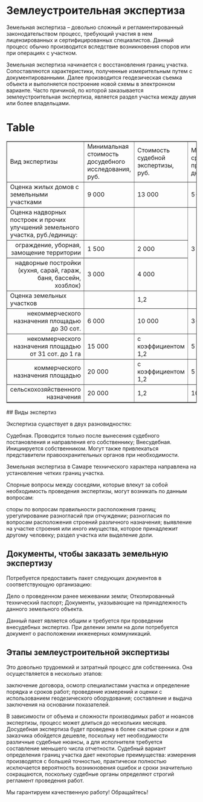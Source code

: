 # Землеустроительная экспертиза

Земельная экспертиза – довольно сложный и регламентированный законодательством процесс, требующий участия в нем лицензированных и сертифицированных специалистов. Данный процесс обычно производится вследствие возникновения споров или при операциях с участком.

Земельная экспертиза начинается с восстановления границ участка. Сопоставляются характеристики, полученные измерительным путем с документированными. Далее производится геодезическая съемка объекта и выполняется построение новой схемы в электронном варианте. Часто причиной, по которой заказывается землеустроительная экспертиза, является раздел участка между двумя или более владельцами.
# Table
<table border="1" cellpadding="0" cellspacing="0" class="price-list">
<tbody>
<tr class="table-header_blue">
<td>Вид экспертизы</td>
<td>Минимальная стоимость досудебного исследования, руб.</td>
<td>Стоимость судебной экспертизы, руб.</td>
<td>Минимальный срок проведения, дн.</td>
</tr>
<tr>
<td class="table-header_blue">Оценка жилых домов с земельными участками</td>
<td>9 000</td>
<td>13 000</td>
<td>5-10</td>
</tr>
<tr>
<td class="table-header_blue">Оценка надворных построек и прочих улучшений земельного участка, руб./единицу:</td>
<td> </td>
<td> </td>
<td colspan="1" rowspan="3">3</td>
</tr>
<tr>
<td style="text-align:right">ограждение, уборная, замощение территории</td>
<td>1 500</td>
<td>2 000</td>
</tr>
<tr>
<td style="text-align:right">надворные постройки (кухня, сарай, гараж, баня, бассейн, хозблок)</td>
<td>3 000</td>
<td>4 000</td>
</tr>
<tr>
<td class="table-header_blue">Оценка земельных участков</td>
<td> </td>
<td>1,2</td>
<td> </td>
</tr>
<tr>
<td style="text-align:right">некоммерческого назначения площадью до 30 сот.</td>
<td>6 000</td>
<td>10 000</td>
<td>3-5</td>
</tr>
<tr>
<td style="text-align:right">некоммерческого назначения площадью от 31 сот. до 1 га</td>
<td>15 000</td>
<td>с коэффициентом 1,2</td>
<td>5</td>
</tr>
<tr>
<td style="text-align:right">коммерческого назначения площадью</td>
<td>20 000</td>
<td>с коэффициентом 1,2</td>
<td>5</td>
</tr>
<tr>
<td style="text-align:right">сельскохозяйственного назначения</td>
<td>20 000</td>
<td>1,2</td>
<td>10</td>
</tr>
</tbody>
</table>
## Виды экспертиз

Экспертиза существует в двух разновидностях:

Судебная. Проводится только после вынесения судебного постановления и направления его собственнику;
Внесудебная. Инициируется собственником. Могут также привлекаться представители правоохранительных органов при необходимости.


Земельная экспертиза в Самаре технического характера направлена на установление четких границ участка.

Спорные вопросы между соседями, которые влекут за собой необходимость проведения экспертизы, могут возникать по данным вопросам:

споры по вопросам правильности расположения границ;
урегулирование разногласий при отчуждении;
разногласия по вопросам расположения строений различного назначения;
выявление на участке строения или иного имущества, которое принадлежит другому человеку;
раздел участка или выделение доли.

## Документы, чтобы заказать земельную экспертизу

Потребуется предоставить пакет следующих документов в соответствующую организацию:

Дело о проведенном ранее межевании земли;
Откопированный технический паспорт;
Документы, указывающие на принадлежность данного земельного объекта.


Данный пакет является общим и требуется при проведении внесудебных экспертиз. При делении земли на доли потребуется документ о расположении инженерных коммуникаций.
## Этапы землеустроительной экспертизы

Это довольно трудоемкий и затратный процесс для собственника. Она осуществляется в несколько этапов:

заключение договора, осмотр специалистами участка и определение порядка и сроков работ;
проведение измерений и оценки с использованием геодезического оборудования;
составление и выдача заключения на основании показателей.


В зависимости от объема и сложности производимых работ и нюансов экспертизы, процесс может длиться до нескольких месяцев. Досудебная экспертиза будет проведена в более сжатые сроки и для заказчика обойдется дешевле, поскольку нет необходимости различные судебные нюансы, а для исполнителя требуется составление меньшего числа отчетности. Судебный вариант определения границ участка дает некоторые преимущества: измерения производятся с большей точностью, практически полностью исключается вероятность возникновения ошибок и сроки значительно сокращаются, поскольку судебные органы определяют строгий регламент проведения работ.

Мы гарантируем качественную работу! Обращайтесь!
